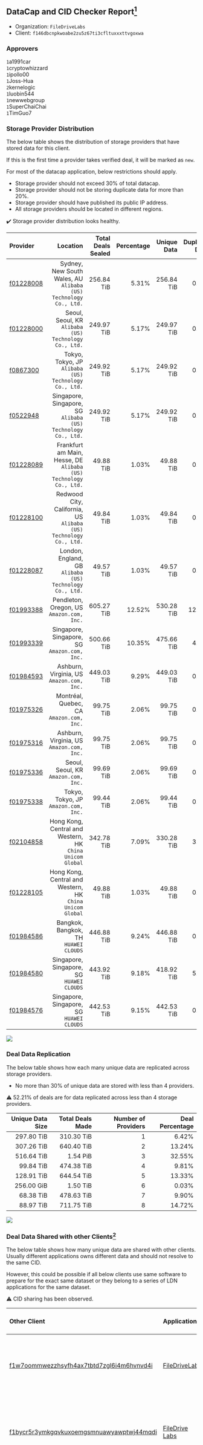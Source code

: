 ## DataCap and CID Checker Report[^1]
 - Organization: `FileDriveLabs`
 - Client: `f146dbcnpkwoabe2zu5z67ti3cfltuxxxttvgoxwa`
### Approvers
`1`a1991car<br/>`1`cryptowhizzard<br/>`1`ipollo00<br/>`1`Joss-Hua<br/>`2`kernelogic<br/>`1`luobin544<br/>`1`newwebgroup<br/>`1`SuperChaiChai<br/>`1`TimGuo7

### Storage Provider Distribution
The below table shows the distribution of storage providers that have stored data for this client.

If this is the first time a provider takes verified deal, it will be marked as `new`.

For most of the datacap application, below restrictions should apply.
 - Storage provider should not exceed 30% of total datacap.
 - Storage provider should not be storing duplicate data for more than 20%.
 - Storage provider should have published its public IP address.
 - All storage providers should be located in different regions.

✔️ Storage provider distribution looks healthy.

| Provider                                              |                                                             Location | Total Deals Sealed | Percentage | Unique Data | Duplicate Deals |
| :---------------------------------------------------- | -------------------------------------------------------------------: | -----------------: | ---------: | ----------: | --------------: |
| [f01228008](https://filfox.info/en/address/f01228008) |  Sydney, New South Wales, AU<br/>`Alibaba (US) Technology Co., Ltd.` |         256.84 TiB |      5.31% |  256.84 TiB |           0.00% |
| [f01228000](https://filfox.info/en/address/f01228000) |             Seoul, Seoul, KR<br/>`Alibaba (US) Technology Co., Ltd.` |         249.97 TiB |      5.17% |  249.97 TiB |           0.00% |
| [f0867300](https://filfox.info/en/address/f0867300)   |             Tokyo, Tokyo, JP<br/>`Alibaba (US) Technology Co., Ltd.` |         249.92 TiB |      5.17% |  249.92 TiB |           0.00% |
| [f0522948](https://filfox.info/en/address/f0522948)   |     Singapore, Singapore, SG<br/>`Alibaba (US) Technology Co., Ltd.` |         249.92 TiB |      5.17% |  249.92 TiB |           0.00% |
| [f01228089](https://filfox.info/en/address/f01228089) | Frankfurt am Main, Hesse, DE<br/>`Alibaba (US) Technology Co., Ltd.` |          49.88 TiB |      1.03% |   49.88 TiB |           0.00% |
| [f01228100](https://filfox.info/en/address/f01228100) | Redwood City, California, US<br/>`Alibaba (US) Technology Co., Ltd.` |          49.84 TiB |      1.03% |   49.84 TiB |           0.00% |
| [f01228087](https://filfox.info/en/address/f01228087) |          London, England, GB<br/>`Alibaba (US) Technology Co., Ltd.` |          49.57 TiB |      1.03% |   49.57 TiB |           0.00% |
| [f01993388](https://filfox.info/en/address/f01993388) |                         Pendleton, Oregon, US<br/>`Amazon.com, Inc.` |         605.27 TiB |     12.52% |  530.28 TiB |          12.39% |
| [f01993339](https://filfox.info/en/address/f01993339) |                      Singapore, Singapore, SG<br/>`Amazon.com, Inc.` |         500.66 TiB |     10.35% |  475.66 TiB |           4.99% |
| [f01984593](https://filfox.info/en/address/f01984593) |                         Ashburn, Virginia, US<br/>`Amazon.com, Inc.` |         449.03 TiB |      9.29% |  449.03 TiB |           0.00% |
| [f01975326](https://filfox.info/en/address/f01975326) |                          Montréal, Quebec, CA<br/>`Amazon.com, Inc.` |          99.75 TiB |      2.06% |   99.75 TiB |           0.00% |
| [f01975316](https://filfox.info/en/address/f01975316) |                         Ashburn, Virginia, US<br/>`Amazon.com, Inc.` |          99.75 TiB |      2.06% |   99.75 TiB |           0.00% |
| [f01975336](https://filfox.info/en/address/f01975336) |                              Seoul, Seoul, KR<br/>`Amazon.com, Inc.` |          99.69 TiB |      2.06% |   99.69 TiB |           0.00% |
| [f01975338](https://filfox.info/en/address/f01975338) |                              Tokyo, Tokyo, JP<br/>`Amazon.com, Inc.` |          99.44 TiB |      2.06% |   99.44 TiB |           0.00% |
| [f02104858](https://filfox.info/en/address/f02104858) |         Hong Kong, Central and Western, HK<br/>`China Unicom Global` |         342.78 TiB |      7.09% |  330.28 TiB |           3.65% |
| [f01228105](https://filfox.info/en/address/f01228105) |         Hong Kong, Central and Western, HK<br/>`China Unicom Global` |          49.88 TiB |      1.03% |   49.88 TiB |           0.00% |
| [f01984586](https://filfox.info/en/address/f01984586) |                             Bangkok, Bangkok, TH<br/>`HUAWEI CLOUDS` |         446.88 TiB |      9.24% |  446.88 TiB |           0.00% |
| [f01984580](https://filfox.info/en/address/f01984580) |                         Singapore, Singapore, SG<br/>`HUAWEI CLOUDS` |         443.92 TiB |      9.18% |  418.92 TiB |           5.63% |
| [f01984576](https://filfox.info/en/address/f01984576) |                         Singapore, Singapore, SG<br/>`HUAWEI CLOUDS` |         442.53 TiB |      9.15% |  442.53 TiB |           0.00% |

<img src="https://raw.githubusercontent.com/data-preservation-programs/filplus-checker-assets/main/filecoin-project/filecoin-plus-large-datasets/issues/1627/1686601400308.png"/>

### Deal Data Replication
The below table shows how each many unique data are replicated across storage providers.

- No more than 30% of unique data are stored with less than 4 providers.

⚠️ 52.21% of deals are for data replicated across less than 4 storage providers.

| Unique Data Size | Total Deals Made | Number of Providers | Deal Percentage |
| ---------------: | ---------------: | ------------------: | --------------: |
|       297.80 TiB |       310.30 TiB |                   1 |           6.42% |
|       307.26 TiB |       640.40 TiB |                   2 |          13.24% |
|       516.64 TiB |         1.54 PiB |                   3 |          32.55% |
|        99.84 TiB |       474.38 TiB |                   4 |           9.81% |
|       128.91 TiB |       644.54 TiB |                   5 |          13.33% |
|       256.00 GiB |         1.50 TiB |                   6 |           0.03% |
|        68.38 TiB |       478.63 TiB |                   7 |           9.90% |
|        88.97 TiB |       711.75 TiB |                   8 |          14.72% |

<img src="https://raw.githubusercontent.com/data-preservation-programs/filplus-checker-assets/main/filecoin-project/filecoin-plus-large-datasets/issues/1627/1686601400950.png"/>

### Deal Data Shared with other Clients[^3]
The below table shows how many unique data are shared with other clients.
Usually different applications owns different data and should not resolve to the same CID.

However, this could be possible if all below clients use same software to prepare for the exact same dataset or they belong to a series of LDN applications for the same dataset.

⚠️ CID sharing has been observed.

| Other Client                                                                                                                                                                                                              | Application                                                                                    | Total Deals Affected | Unique CIDs | Approvers                                                                                                                                     |
| :------------------------------------------------------------------------------------------------------------------------------------------------------------------------------------------------------------------------ | :--------------------------------------------------------------------------------------------- | -------------------: | ----------: | :-------------------------------------------------------------------------------------------------------------------------------------------- |
| [f1w7oommwezzhsyfh4ax7tbtd7zgl6i4m6hvnvd4i](https://filfox.info/en/address/f1w7oommwezzhsyfh4ax7tbtd7zgl6i4m6hvnvd4i)                                                                                                     | [FileDriveLabs](https://github.com/filecoin-project/filecoin-plus-large-datasets/issues/1626)  |             2.12 PiB |      30,687 | `1`cryptowhizzard<br/>`1`ipollo00<br/>`2`Joss-Hua<br/>`2`kernelogic<br/>`1`luobin544<br/>`1`mikezli<br/>`1`newwebgroup<br/>`1`TimGuo7         |
| [f1bycr5r3ymkgqvkuxoemgsmnuawyawptwj44mqdi](https://filfox.info/en/address/f1bycr5r3ymkgqvkuxoemgsmnuawyawptwj44mqdi)                                                                                                     | [FileDrive Labs](https://github.com/filecoin-project/filecoin-plus-large-datasets/issues/1266) |             1.25 PiB |      12,909 | `1`1ane-1<br/>`2`cryptowhizzard<br/>`1`Joss-Hua<br/>`2`kernelogic<br/>`1`NDLABS-OFFICE<br/>`1`newwebgroup<br/>`1`stcouldlisa<br/>`1`steven004 |
| [f1mnahpxpyrazryxuh24rcyelb4ksgwaztvskjzcq](https://filfox.info/en/address/f1mnahpxpyrazryxuh24rcyelb4ksgwaztvskjzcq)                                                                                                     | [FileDriveLabs](https://github.com/filecoin-project/filecoin-plus-large-datasets/issues/1623)  |             1.17 PiB |      11,511 | `1`cryptowhizzard<br/>`1`destor2023<br/>`2`Fatman13<br/>`1`Joss-Hua<br/>`1`kernelogic<br/>`1`newwebgroup                                      |
| [f14uhjnqrocqcenbjfaergw2uvaimysi4snv2oepy](https://filfox.info/en/address/f14uhjnqrocqcenbjfaergw2uvaimysi4snv2oepy)                                                                                                     | [FileDrive Labs](https://github.com/filecoin-project/filecoin-plus-large-datasets/issues/1267) |             1.02 PiB |      13,526 | `1`1ane-1<br/>`3`cryptowhizzard<br/>`1`Joss-Hua<br/>`3`kernelogic<br/>`1`NDLABS-OFFICE<br/>`1`newwebgroup<br/>`1`stcouldlisa<br/>`1`steven004 |
| [f1sejgqbuwsf74qifuxqykwotyu5aswuwhubxghqa](https://filfox.info/en/address/f1sejgqbuwsf74qifuxqykwotyu5aswuwhubxghqa)                                                                                                     | [FileDrive Labs](https://github.com/filecoin-project/filecoin-plus-large-datasets/issues/1268) |           736.13 TiB |      11,606 | `5`cryptowhizzard<br/>`2`Joss-Hua<br/>`3`kernelogic<br/>`2`newwebgroup<br/>`1`stcouldlisa                                                     |
| [f1dy5qeyqmiiajtx3yrj4ifybtkiakjkw42mct62q](https://filfox.info/en/address/f1dy5qeyqmiiajtx3yrj4ifybtkiakjkw42mct62q)                                                                                                     | [FileDriveLabs](https://github.com/filecoin-project/filecoin-plus-large-datasets/issues/1624)  |           600.55 TiB |       9,761 | `1`a1991car<br/>`1`cryptowhizzard<br/>`1`Fatman13<br/>`1`Joss-Hua<br/>`1`kernelogic<br/>`1`TimGuo7                                            |
| [f1s4xz2skb2zwtp7tye2lxh4ngojejytolnxp3soq](https://filfox.info/en/address/f1s4xz2skb2zwtp7tye2lxh4ngojejytolnxp3soq)                                                                                                     | [FileDriveLabs](https://github.com/filecoin-project/filecoin-plus-large-datasets/issues/1625)  |           396.91 TiB |       3,985 | `1`cryptowhizzard<br/>`1`Fatman13<br/>`1`Joss-Hua<br/>`2`kernelogic<br/>`1`newwebgroup                                                        |
| [f3wgfwtrs5p6jrkwfl2mksqa2ivgbgdjjrhjbefy3<br/>n7qzvotc3y6sazmp5gfyj7um6jlgdvlbiepzawnc6<br/>wxtq](https://filfox.info/en/address/f3wgfwtrs5p6jrkwfl2mksqa2ivgbgdjjrhjbefy3n7qzvotc3y6sazmp5gfyj7um6jlgdvlbiepzawnc6wxtq) | [FileDrive Labs](https://github.com/filecoin-project/filecoin-plus-large-datasets/issues/453)  |            32.00 GiB |           1 | `1`GaryGJG<br/>`1`IreneYoung<br/>`3`Joss-Hua<br/>`1`liyunzhi-666<br/>`1`MegTei<br/>`1`MetaWaveInfo<br/>`3`newwebgroup<br/>`2`psh0691          |

[^1]: To manually trigger this report, add a comment with text `checker:manualTrigger`

[^2]: Deals from those addresses are combined into this report as they are specified with `checker:manualTrigger`

[^3]: To manually trigger this report with deals from other related addresses, add a comment with text `checker:manualTrigger <other_address_1> <other_address_2> ...`
